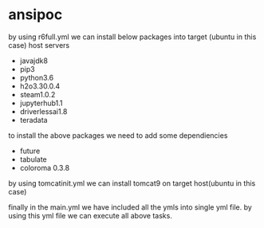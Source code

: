 # ansipoc
by using r6full.yml we can install below packages into target (ubuntu in this case) host servers
- javajdk8
- pip3
- python3.6
- h2o3.30.0.4
- steam1.0.2
- jupyterhub1.1
- driverlessai1.8
- teradata

to install the above packages we need to add some dependiencies
- future
- tabulate
- coloroma 0.3.8

by using tomcatinit.yml we can install tomcat9 on target host(ubuntu in this case)

finally in the main.yml we have included all the ymls into  single yml file.
by using this yml file we can execute all above tasks.
